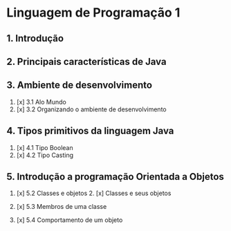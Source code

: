 # Linguagem de Programação 1

## 1. Introdução

## 2. Principais características de Java

## 3. Ambiente de desenvolvimento

1. [x] 3.1 Alo Mundo
1. [x] 3.2 Organizando o ambiente de desenvolvimento

## 4. Tipos primitivos da linguagem Java

1. [x] 4.1 Tipo Boolean
1. [x] 4.2 Tipo Casting

## 5. Introdução a programação Orientada a Objetos

1. [x] 5.2 Classes e objetos
   2. [x] Classes e seus objetos

1. [x] 5.3 Membros de uma classe
   
1. [x] 5.4 Comportamento de um objeto
   


